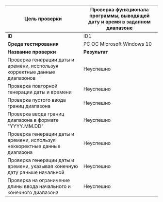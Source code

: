 
| **Цель проверки** | Проверка функционала программы, выводящей дату и время в заданном диапазоне |
|----|----|
|**ID**| ID1|
|**Среда тестирования**|PC ОС Microsoft Windows 10|
|**Название проверки**|**Результат**|
|Проверка генерации даты и времени, исспользуя корректные данные диапазонов|Неуспешно|
|Проверка повторной генерации даты и времени|Неуспешно|
|Проверка пустого ввода границ диапазона |Неуспешно|
|Проверка ввода границ диапазона в формате "YYYY.MM.DD"|Неуспешно|
|Проверка генерации даты и времени, используя неккоректные данные диапазона|Неуспешно|
|Проверка генерации даты и времени, указывая конечную дату раньше начальной|Неуспешно|
|Проверка на ограничение длины ввода начального и конечного диапазона|Неуспешно|


